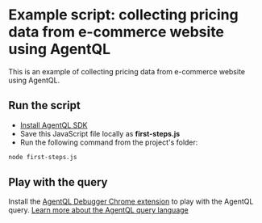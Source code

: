 # Example script: collecting pricing data from e-commerce website using AgentQL

This is an example of collecting pricing data from e-commerce website using AgentQL.

## Run the script

- [Install AgentQL SDK](https://docs.agentql.com/javascript-sdk/installation)
- Save this JavaScript file locally as **first-steps.js**
- Run the following command from the project's folder:

```bash
node first-steps.js
```

## Play with the query

Install the [AgentQL Debugger Chrome extension](https://docs.agentql.com/installation/chrome-extension-installation) to play with the AgentQL query. [Learn more about the AgentQL query language](https://docs.agentql.com/agentql-query/query-intro)
